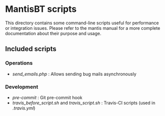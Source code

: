 MantisBT scripts
================

This directory contains some command-line scripts useful for performance
or integration issues. Please refer to the mantis manual for a more complete
documentation about their purpose and usage.

## Included scripts

### Operations

- _send_emails.php_ :
    Allows sending bug mails asynchronously

### Development

- _pre-commit_ :
    Git pre-commit hook
- _travis_before_script.sh_ and _travis_script.sh_ :
    Travis-CI scripts (used in _.travis.yml_) 
